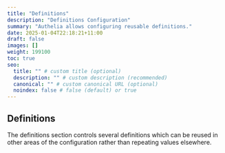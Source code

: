 ```yaml
---
title: "Definitions"
description: "Definitions Configuration"
summary: "Authelia allows configuring reusable definitions."
date: 2025-01-04T22:18:21+11:00
draft: false
images: []
weight: 199100
toc: true
seo:
  title: "" # custom title (optional)
  description: "" # custom description (recommended)
  canonical: "" # custom canonical URL (optional)
  noindex: false # false (default) or true
---
```


## Definitions

The definitions section controls several definitions which can be reused in other areas of the configuration rather than
repeating values elsewhere.
